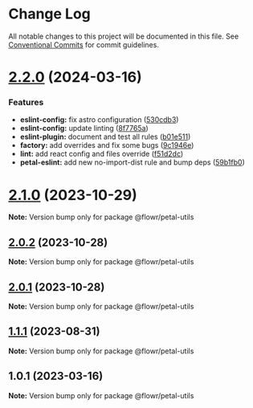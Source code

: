 # Change Log

All notable changes to this project will be documented in this file.
See [Conventional Commits](https://conventionalcommits.org) for commit guidelines.

# [2.2.0](https://github.com/pulseflow/pastel/compare/v2.1.0...v2.2.0) (2024-03-16)


### Features

* **eslint-config:** fix astro configuration ([530cdb3](https://github.com/pulseflow/pastel/commit/530cdb3c5dc1e2579061c27342132b3b80e4445f))
* **eslint-config:** update linting ([8f7765a](https://github.com/pulseflow/pastel/commit/8f7765a378068911e7f89077833c67976ec5edaf))
* **eslint-plugin:** document and test all rules ([b01e511](https://github.com/pulseflow/pastel/commit/b01e5118a90b02dc93d57e38a72a3d4a7a40294c))
* **factory:** add overrides and fix some bugs ([9c1946e](https://github.com/pulseflow/pastel/commit/9c1946ea42ea794fa5066bf98b6fa8f5e2e7b62f))
* **lint:** add react config and files override ([f51d2dc](https://github.com/pulseflow/pastel/commit/f51d2dcea48e2e2369e6e9bd4162ee5f0fa6341b))
* **petal-eslint:** add new no-import-dist rule and bump deps ([59b1fb0](https://github.com/pulseflow/pastel/commit/59b1fb061177be94d32ca2d1b1f563c07d71f52f))





# [2.1.0](https://github.com/pulseflow/pastel/compare/v2.0.2...v2.1.0) (2023-10-29)

**Note:** Version bump only for package @flowr/petal-utils

## [2.0.2](https://github.com/pulseflow/pastel/compare/v2.0.1...v2.0.2) (2023-10-28)

**Note:** Version bump only for package @flowr/petal-utils

## [2.0.1](https://github.com/pulseflow/pastel/compare/v2.0.0...v2.0.1) (2023-10-28)

**Note:** Version bump only for package @flowr/petal-utils

## [1.1.1](https://github.com/pulseflow/pastel/compare/v1.0.1...v1.1.1) (2023-08-31)

**Note:** Version bump only for package @flowr/petal-utils

## 1.0.1 (2023-03-16)

**Note:** Version bump only for package @flowr/petal-utils
